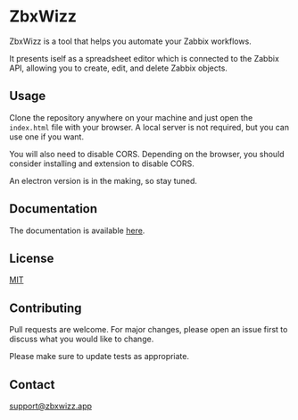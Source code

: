 # ZbxWizz

ZbxWizz is a tool that helps you automate your Zabbix workflows.

It presents iself as a spreadsheet editor which is connected to the Zabbix API, allowing you to create, edit, and delete Zabbix objects.

## Usage
Clone the repository anywhere on your machine and just open the `index.html` file with your browser. A local server is not required, but you can use one if you want. 

You will also need to disable CORS. Depending on the browser, you should consider installing and extension to disable CORS.

An electron version is in the making, so stay tuned.

## Documentation
The documentation is available [here](docs/documentation.md).

## License
[MIT](LICENSE.md)

## Contributing
Pull requests are welcome. For major changes, please open an issue first to discuss what you would like to change.

Please make sure to update tests as appropriate.

## Contact
support@zbxwizz.app
